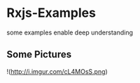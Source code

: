 # Rxjs-Examples
some examples enable deep understanding


## Some Pictures
!(http://i.imgur.com/cL4MOsS.png)
